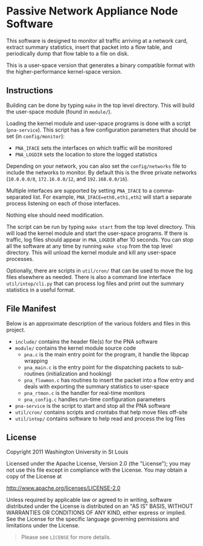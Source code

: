 # Passive Network Appliance Node Software #

This software is designed to monitor all traffic arriving at a network
card, extract summary statistics, insert that packet into a flow table, and
periodically dump that flow table to a file on disk.

This is a user-space version that generates a binary compatible format with
the higher-performance kernel-space version.

## Instructions ##

Building can be done by typing `make` in the top level directory.  This
will build the user-space module (found in `module/`).

Loading the kernel module and user-space programs is done with a script
(`pna-service`).  This script has a few configuration parameters that should
be set (in `config/monitor`):

 - `PNA_IFACE` sets the interfaces on which traffic will be monitored
 - `PNA_LOGDIR` sets the location to store the logged statistics

Depending on your network, you can also set the `config/networks` file to
include the networks to monitor. By default this is the three private
networks (`10.0.0.0/8`, `172.16.0.0/12`, and `192.168.0.0/16`).

Multiple interfaces are supported by setting `PNA_IFACE` to a
comma-separated list. For example, `PNA_IFACE=eth0,eth1,eth2` will start a
separate process listening on each of those interfaces.

Nothing else should need modification.

The script can be run by typing `make start` from the top level directory.
This will load the kernel module and start the user-space programs.  If
there is traffic, log files should appear in `PNA_LOGDIR` after 10 seconds.
You can stop all the software at any time by running `make stop` from the
top level directory.  This will unload the kernel module and kill any
user-space processes.

Optionally, there are scripts in `util/cron/` that can be used to move the
log files elsewhere as needed.  There is also a command line interface
`util/intop/cli.py` that can process log files and print out the summary
statistics in a useful format.

## File Manifest ##

Below is an approximate description of the various folders and files in
this project.

 - `include/` contains the header file(s) for the PNA software
 - `module/` contains the kernel module source code
   - `pna.c` is the main entry point for the program, it handle the libpcap
     wrapping
   - `pna_main.c` is the entry point for the dispatching packets to
     sub-routines (initialization and hooking)
   - `pna_flowmon.c` has routines to insert the packet into a flow entry
     and deals with exporting the summary statistics to user-space
   - `pna_rtmon.c` is the handler for real-time monitors
   - `pna_config.c` handles run-time configuration parameters
 - `pna-service` is the script to start and stop all the PNA software
 - `util/cron/` contains scripts and crontabs that help move files off-site
 - `util/intop/` contains software to help read and process the log files

## License ##

Copyright 2011 Washington University in St Louis

Licensed under the Apache License, Version 2.0 (the "License");
you may not use this file except in compliance with the License.
You may obtain a copy of the License at

   http://www.apache.org/licenses/LICENSE-2.0

Unless required by applicable law or agreed to in writing, software
distributed under the License is distributed on an "AS IS" BASIS,
WITHOUT WARRANTIES OR CONDITIONS OF ANY KIND, either express or implied.
See the License for the specific language governing permissions and
limitations under the License.

> Please see `LICENSE` for more details.
